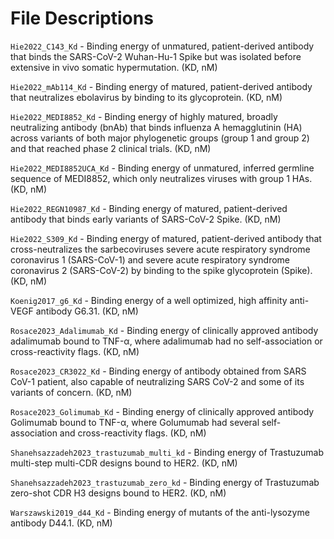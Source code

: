 # File Descriptions

`Hie2022_C143_Kd` - Binding energy of unmatured, patient-derived antibody that binds the SARS-CoV-2 Wuhan-Hu-1 Spike but was isolated before extensive in vivo somatic hypermutation. (KD, nM)

`Hie2022_mAb114_Kd` - Binding energy of matured, patient-derived antibody that neutralizes ebolavirus by binding to its glycoprotein. (KD, nM)

`Hie2022_MEDI8852_Kd` - Binding energy of highly matured, broadly neutralizing antibody (bnAb) that binds influenza A hemagglutinin (HA) across variants of both major phylogenetic groups (group 1 and group 2) and that reached phase 2 clinical trials. (KD, nM)

`Hie2022_MEDI8852UCA_Kd` - Binding energy of unmatured, inferred germline sequence of MEDI8852, which only neutralizes viruses with group 1 HAs. (KD, nM)

`Hie2022_REGN10987_Kd` - Binding energy of matured, patient-derived antibody that binds early variants of SARS-CoV-2 Spike. (KD, nM)

`Hie2022_S309_Kd` - Binding energy of matured, patient-derived antibody that cross-neutralizes the sarbecoviruses severe acute respiratory syndrome coronavirus 1 (SARS-CoV-1) and severe acute respiratory syndrome coronavirus 2 (SARS-CoV-2) by binding to the spike glycoprotein (Spike). (KD, nM)

`Koenig2017_g6_Kd` - Binding energy of a well optimized, high affinity anti-VEGF antibody G6.31. (KD, nM)

`Rosace2023_Adalimumab_Kd` - Binding energy of clinically approved antibody adalimumab bound to TNF-α, where adalimumab had no self-association or cross-reactivity flags. (KD, nM)

`Rosace2023_CR3022_Kd` - Binding energy of antibody obtained from SARS CoV-1 patient, also capable of neutralizing SARS CoV-2 and some of its variants of concern. (KD, nM)

`Rosace2023_Golimumab_Kd` - Binding energy of clinically approved antibody Golimumab bound to TNF-α, where Golumumab had several self-association and cross-reactivity flags. (KD, nM)

`Shanehsazzadeh2023_trastuzumab_multi_kd` - Binding energy of Trastuzumab multi-step multi-CDR designs bound to HER2. (KD, nM)

`Shanehsazzadeh2023_trastuzumab_zero_kd` - Binding energy of Trastuzumab zero-shot CDR H3 designs bound to HER2. (KD, nM)

`Warszawski2019_d44_Kd` - Binding energy of mutants of the anti-lysozyme antibody D44.1. (KD, nM)
